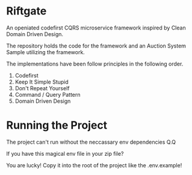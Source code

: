 # Riftgate

An openiated codefirst CQRS microservice framework inspired by Clean Domain Driven Design.

The repository holds the code for the framework and an Auction System Sample utilizing the framework. 

The implementations have been follow principles in the following order.

1. Codefirst
3. Keep It Simple Stupid
4. Don't Repeat Yourself
5. Command / Query Pattern
6. Domain Driven Design

# Running the Project

The project can't run without the neccassary env dependencies Q.Q

If you have this magical env file in your zip file? 

You are lucky! Copy it into the root of the project like the .env.example!
